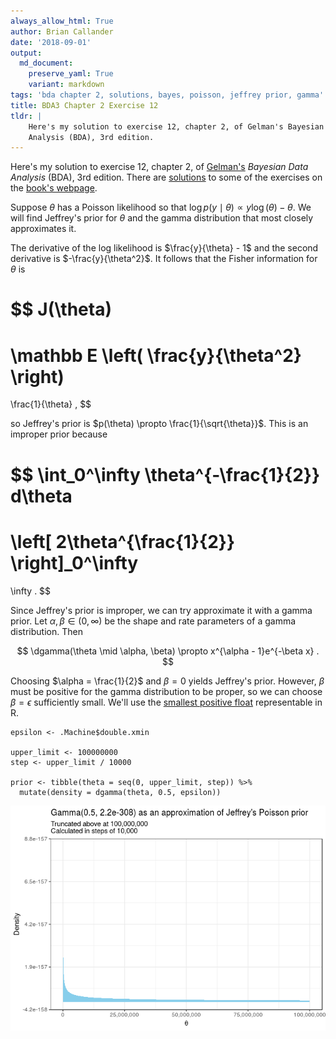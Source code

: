 ```yaml
---
always_allow_html: True
author: Brian Callander
date: '2018-09-01'
output:
  md_document:
    preserve_yaml: True
    variant: markdown
tags: 'bda chapter 2, solutions, bayes, poisson, jeffrey prior, gamma'
title: BDA3 Chapter 2 Exercise 12
tldr: |
    Here's my solution to exercise 12, chapter 2, of Gelman's Bayesian Data
    Analysis (BDA), 3rd edition.
---
```


Here's my solution to exercise 12, chapter 2, of
[Gelman's](https://andrewgelman.com/) *Bayesian Data Analysis* (BDA),
3rd edition. There are
[solutions](http://www.stat.columbia.edu/~gelman/book/solutions.pdf) to
some of the exercises on the [book's
webpage](http://www.stat.columbia.edu/~gelman/book/).

<!--more-->
<div style="display:none">

$\DeclareMathOperator{\dbinomial}{binomial}  \DeclareMathOperator{\dbern}{Bernoulli}  \DeclareMathOperator{\dnorm}{normal}  \DeclareMathOperator{\dcauchy}{Cauchy}  \DeclareMathOperator{\dgamma}{gamma}  \DeclareMathOperator{\invlogit}{invlogit}  \DeclareMathOperator{\logit}{logit}  \DeclareMathOperator{\dbeta}{beta}$

</div>

Suppose $\theta$ has a Poisson likelihood so that
$\log p(y \mid \theta) \propto y \log(\theta) - \theta$. We will find
Jeffrey's prior for $\theta$ and the gamma distribution that most
closely approximates it.

The derivative of the log likelihood is $\frac{y}{\theta} - 1$ and the
second derivative is $-\frac{y}{\theta^2}$. It follows that the Fisher
information for $\theta$ is

$$
J(\theta)
=
\mathbb E \left( \frac{y}{\theta^2} \right)
=
\frac{1}{\theta}
,
$$

so Jeffrey's prior is $p(\theta) \propto \frac{1}{\sqrt{\theta}}$. This
is an improper prior because

$$
\int_0^\infty \theta^{-\frac{1}{2}} d\theta
=
\left[ 2\theta^{\frac{1}{2}} \right]_0^\infty
=
\infty
.
$$

Since Jeffrey's prior is improper, we can try approximate it with a
gamma prior. Let $\alpha, \beta \in (0, \infty)$ be the shape and rate
parameters of a gamma distribution. Then

$$
\dgamma(\theta \mid \alpha, \beta) 
\propto
x^{\alpha - 1}e^{-\beta x}
.
$$

Choosing $\alpha = \frac{1}{2}$ and $\beta = 0$ yields Jeffrey's prior.
However, $\beta$ must be positive for the gamma distribution to be
proper, so we can choose $\beta = \epsilon$ sufficiently small. We'll
use the [smallest positive
float](https://stat.ethz.ch/R-manual/R-devel/library/base/html/zMachine.html)
representable in R.

``` {.r}
epsilon <- .Machine$double.xmin

upper_limit <- 100000000
step <- upper_limit / 10000

prior <- tibble(theta = seq(0, upper_limit, step)) %>% 
  mutate(density = dgamma(theta, 0.5, epsilon)) 
```

![](chapter_02_exercise_12_files/figure-markdown/gamma_jeffrey_plot-1.png)

